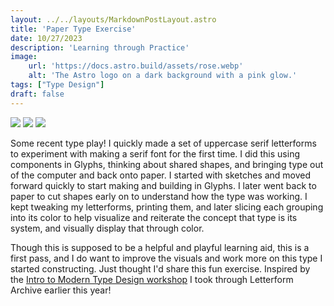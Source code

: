 ```yaml
---
layout: ../../layouts/MarkdownPostLayout.astro
title: 'Paper Type Exercise'
date: 10/27/2023
description: 'Learning through Practice'
image:
    url: 'https://docs.astro.build/assets/rose.webp'
    alt: 'The Astro logo on a dark background with a pink glow.'
tags: ["Type Design"]
draft: false
---
```



<img class="blog-post-image-lg" src="https://res.cloudinary.com/dzv7ytxjh/image/upload/f_auto,q_50/v1739344227/65532813cf5bdf94e34d9689_papert-type-photo-1_s7ssdo.jpg">

<img class="blog-post-image-lg" src="https://res.cloudinary.com/dzv7ytxjh/image/upload/f_auto,q_50/v1739347817/65532cbe5b84962b090e62dc_Paper-type-sektchesIMG_6993_copy_2_eia91m.png">

<img class="blog-post-image-lg" src="https://res.cloudinary.com/dzv7ytxjh/image/upload/f_auto,q_50/v1739347739/655328ef9387469ff62d36cb_Screenshot_2023-10-19_at_2.38.12_AM_ekzruc.png">

Some recent type play! I quickly made a set of uppercase serif letterforms to experiment with making a serif font for the first time. I did this using components in Glyphs, thinking about shared shapes, and bringing type out of the computer and back onto paper. I started with sketches and moved forward quickly to start making and building in Glyphs. I later went back to paper to cut shapes early on to understand how the type was working. I kept tweaking my letterforms, printing them, and later slicing each grouping into its color to help visualize and reiterate the concept that type is its system, and visually display that through color.  

Though this is supposed to be a helpful and playful learning aid, this is a first pass, and I do want to improve the visuals and work more on this type I started constructing. Just thought I'd share this fun exercise. Inspired by the [Intro to Modern Type Design workshop](https://www.annieszafranski.com/visual-journal/marlborough-titling) I took through Letterform Archive earlier this year!
